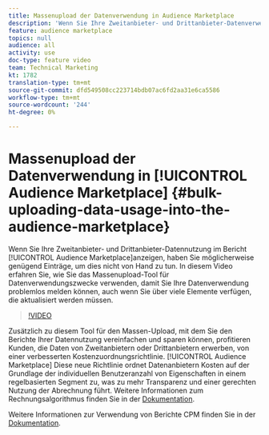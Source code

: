```yaml
---
title: Massenupload der Datenverwendung in Audience Marketplace
description: 'Wenn Sie Ihre Zweitanbieter- und Drittanbieter-Datenverwendung im Audience Marketplace melden, haben Sie möglicherweise genügend Einträge, um dies nicht von Hand zu tun. In diesem Video erfahren Sie, wie Sie das Massenupload-Tool für Datenverwendungszwecke verwenden, damit Sie Ihre Datenverwendung problemlos melden können, auch wenn Sie über viele Elemente verfügen, die aktualisiert werden müssen. '
feature: audience marketplace
topics: null
audience: all
activity: use
doc-type: feature video
team: Technical Marketing
kt: 1782
translation-type: tm+mt
source-git-commit: dfd549508cc223714bdb07ac6fd2aa31e6ca5586
workflow-type: tm+mt
source-wordcount: '244'
ht-degree: 0%

---
```



# Massenupload der Datenverwendung in [!UICONTROL Audience Marketplace] {#bulk-uploading-data-usage-into-the-audience-marketplace}

Wenn Sie Ihre Zweitanbieter- und Drittanbieter-Datennutzung im Bericht [!UICONTROL Audience Marketplace]anzeigen, haben Sie möglicherweise genügend Einträge, um dies nicht von Hand zu tun. In diesem Video erfahren Sie, wie Sie das Massenupload-Tool für Datenverwendungszwecke verwenden, damit Sie Ihre Datenverwendung problemlos melden können, auch wenn Sie über viele Elemente verfügen, die aktualisiert werden müssen.

>[!VIDEO](https://video.tv.adobe.com/v/25521/?quality=12)

Zusätzlich zu diesem Tool für den Massen-Upload, mit dem Sie den Berichte Ihrer Datennutzung vereinfachen und sparen können, profitieren Kunden, die Daten von Zweitanbietern oder Drittanbietern erwerben, von einer verbesserten Kostenzuordnungsrichtlinie. [!UICONTROL Audience Marketplace] Diese neue Richtlinie ordnet Datenanbietern Kosten auf der Grundlage der individuellen Benutzeranzahl von Eigenschaften in einem regelbasierten Segment zu, was zu mehr Transparenz und einer gerechten Nutzung der Abrechnung führt.
Weitere Informationen zum Rechnungsalgorithmus finden Sie in der [Dokumentation](https://experiencecloud.adobe.com/resources/help/en_US/aam/marketplace_cpm_billing.html).

Weitere Informationen zur Verwendung von Berichte CPM finden Sie in der [Dokumentation](https://experiencecloud.adobe.com/resources/help/en_US/aam/t_marketplace_report_cpm_usage.html).